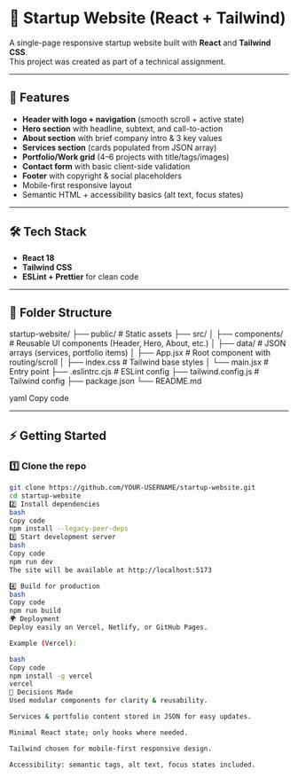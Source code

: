 # 🚀 Startup Website (React + Tailwind)

A single-page responsive startup website built with **React** and **Tailwind CSS**.  
This project was created as part of a technical assignment.

---

## 📌 Features
- **Header with logo + navigation** (smooth scroll + active state)
- **Hero section** with headline, subtext, and call-to-action
- **About section** with brief company intro & 3 key values
- **Services section** (cards populated from JSON array)
- **Portfolio/Work grid** (4–6 projects with title/tags/images)
- **Contact form** with basic client-side validation
- **Footer** with copyright & social placeholders
- Mobile-first responsive layout
- Semantic HTML + accessibility basics (alt text, focus states)

---

## 🛠️ Tech Stack
- **React 18**
- **Tailwind CSS**
- **ESLint + Prettier** for clean code

---

## 📂 Folder Structure
startup-website/
├── public/ # Static assets
├── src/
│ ├── components/ # Reusable UI components (Header, Hero, About, etc.)
│ ├── data/ # JSON arrays (services, portfolio items)
│ ├── App.jsx # Root component with routing/scroll
│ ├── index.css # Tailwind base styles
│ └── main.jsx # Entry point
├── .eslintrc.cjs # ESLint config
├── tailwind.config.js # Tailwind config
├── package.json
└── README.md

yaml
Copy code

---

## ⚡ Getting Started

### 1️⃣ Clone the repo
```bash
git clone https://github.com/YOUR-USERNAME/startup-website.git
cd startup-website
2️⃣ Install dependencies
bash
Copy code
npm install --legacy-peer-deps
3️⃣ Start development server
bash
Copy code
npm run dev
The site will be available at http://localhost:5173

4️⃣ Build for production
bash
Copy code
npm run build
🌍 Deployment
Deploy easily on Vercel, Netlify, or GitHub Pages.

Example (Vercel):

bash
Copy code
npm install -g vercel
vercel
📖 Decisions Made
Used modular components for clarity & reusability.

Services & portfolio content stored in JSON for easy updates.

Minimal React state; only hooks where needed.

Tailwind chosen for mobile-first responsive design.

Accessibility: semantic tags, alt text, focus states included.